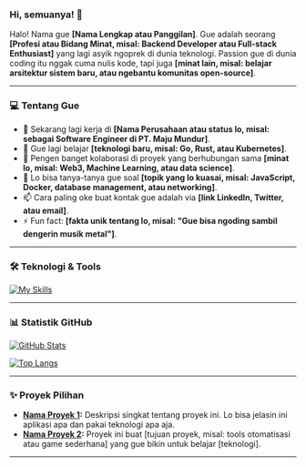 ### Hi, semuanya! 👋

Halo! Nama gue **[Nama Lengkap atau Panggilan]**. Gue adalah seorang **[Profesi atau Bidang Minat, misal: Backend Developer atau Full-stack Enthusiast]** yang lagi asyik ngoprek di dunia teknologi. Passion gue di dunia coding itu nggak cuma nulis kode, tapi juga **[minat lain, misal: belajar arsitektur sistem baru, atau ngebantu komunitas open-source]**.

---

### 💻 Tentang Gue

- 🔭 Sekarang lagi kerja di **[Nama Perusahaan atau status lo, misal: sebagai Software Engineer di PT. Maju Mundur]**.
- 🌱 Gue lagi belajar **[teknologi baru, misal: Go, Rust, atau Kubernetes]**.
- 👯 Pengen banget kolaborasi di proyek yang berhubungan sama **[minat lo, misal: Web3, Machine Learning, atau data science]**.
- 💬 Lo bisa tanya-tanya gue soal **[topik yang lo kuasai, misal: JavaScript, Docker, database management, atau networking]**.
- 📫 Cara paling oke buat kontak gue adalah via **[link LinkedIn, Twitter, atau email]**.
- ⚡ Fun fact: **[fakta unik tentang lo, misal: "Gue bisa ngoding sambil dengerin musik metal"]**.

---

### 🛠️ Teknologi & Tools

[![My Skills](https://skillicons.dev/icons?i=html,css,js,ts,react,nextjs,nodejs,express,mongodb,postgresql,git,docker,aws,figma)](https://skillicons.dev)

---

### 📊 Statistik GitHub

[![GitHub Stats](https://github-readme-stats.vercel.app/api?username=Ikhsan012&show_icons=true&theme=dracula)](https://github.com/anuraghazra/github-readme-stats)

[![Top Langs](https://github-readme-stats.vercel.app/api/top-langs/?username=your-Ikhsan012&layout=compact&theme=dracula)](https://github.com/anuraghazra/github-readme-stats)

---

### ✨ Proyek Pilihan

- **[Nama Proyek 1](https://github.com/your-username/nama-repo):** Deskripsi singkat tentang proyek ini. Lo bisa jelasin ini aplikasi apa dan pakai teknologi apa aja.
- **[Nama Proyek 2](https://github.com/your-username/nama-repo-lain):** Proyek ini buat [tujuan proyek, misal: tools otomatisasi atau game sederhana] yang gue bikin untuk belajar [teknologi].

---
